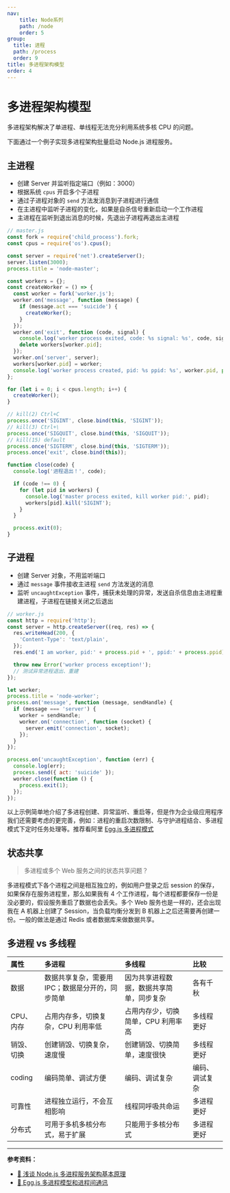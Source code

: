 ```yaml
---
nav:
    title: Node系列
    path: /node
    order: 5
group:
  title: 进程
  path: /process
  order: 9
title: 多进程架构模型
order: 4
---
```


# 多进程架构模型

多进程架构解决了单进程、单线程无法充分利用系统多核 CPU 的问题。

下面通过一个例子实现多进程架构批量启动 Node.js 进程服务。

## 主进程

- 创建 Server 并监听指定端口（例如：3000）
- 根据系统 `cpus` 开启多个子进程
- 通过子进程对象的 `send` 方法发消息到子进程进行通信
- 在主进程中监听子进程的变化，如果是自杀信号重新启动一个工作进程
- 主进程在监听到退出消息的时候，先退出子进程再退出主进程

```js
// master.js
const fork = require('child_process').fork;
const cpus = require('os').cpus();

const server = require('net').createServer();
server.listen(3000);
process.title = 'node-master';

const workers = {};
const createWorker = () => {
  const worker = fork('worker.js');
  worker.on('message', function (message) {
    if (message.act === 'suicide') {
      createWorker();
    }
  });
  worker.on('exit', function (code, signal) {
    console.log('worker process exited, code: %s signal: %s', code, signal);
    delete workers[worker.pid];
  });
  worker.on('server', server);
  workers[worker.pid] = worker;
  console.log('worker process created, pid: %s ppid: %s', worker.pid, process.pid);
};

for (let i = 0; i < cpus.length; i++) {
  createWorker();
}

// kill(2) Ctrl+C
process.once('SIGINT', close.bind(this, 'SIGINT'));
// kill(3) Ctrl+\
process.once('SIGQUIT', close.bind(this, 'SIGQUIT'));
// kill(15) default
process.once('SIGTERM', close.bind(this, 'SIGTERM'));
process.once('exit', close.bind(this));

function close(code) {
  console.log('进程退出！', code);

  if (code !== 0) {
    for (let pid in workers) {
      console.log('master process exited, kill worker pid:', pid);
      workers[pid].kill('SIGINT');
    }
  }

  process.exit(0);
}
```

## 子进程

- 创建 Server 对象，不用监听端口
- 通过 `message` 事件接收主进程 `send` 方法发送的消息
- 监听 `uncaughtException` 事件，捕获未处理的异常，发送自杀信息由主进程重建进程，子进程在链接关闭之后退出

```js
// worker.js
const http = require('http');
const server = http.createServer((req, res) => {
  res.writeHead(200, {
    'Content-Type': 'text/plain',
  });
  res.end('I am worker, pid:' + process.pid + ', ppid:' + process.ppid);

  throw new Error('worker process exception!');
  // 测试异常进程退出、重建
});

let worker;
process.title = 'node-worker';
process.on('message', function (message, sendHandle) {
  if (message === 'server') {
    worker = sendHandle;
    worker.on('connection', function (socket) {
      server.emit('connection', socket);
    });
  }
});

process.on('uncaughtException', function (err) {
  console.log(err);
  process.send({ act: 'suicide' });
  worker.close(function () {
    process.exit(1);
  });
});
```

以上示例简单地介绍了多进程创建、异常监听、重启等，但是作为企业级应用程序我们还需要考虑的更完善，例如：进程的重启次数限制、与守护进程结合、多进程模式下定时任务处理等。推荐看阿里 [Egg.js 多进程模式](https://eggjs.org/zh-cn/core/cluster-and-ipc.html)

## 状态共享

> 多进程或多个 Web 服务之间的状态共享问题？

多进程模式下各个进程之间是相互独立的，例如用户登录之后 session 的保存，如果保存在服务进程里，那么如果我有 4 个工作进程，每个进程都要保存一份是没必要的，假设服务重启了数据也会丢失。多个 Web 服务也是一样的，还会出现我在 A 机器上创建了 Session，当负载均衡分发到 B 机器上之后还需要再创建一份。一般的做法是通过 Redis 或者数据库来做数据共享。

## 多进程 vs 多线程

| 属性       | 多进程                                           | 多线程                                   | 比较           |
| :--------- | :----------------------------------------------- | :--------------------------------------- | :------------- |
| 数据       | 数据共享复杂，需要用 IPC；数据是分开的，同步简单 | 因为共享进程数据，数据共享简单，同步复杂 | 各有千秋       |
| CPU、内存  | 占用内存多，切换复杂，CPU 利用率低               | 占用内存少，切换简单，CPU 利用率高       | 多线程更好     |
| 销毁、切换 | 创建销毁、切换复杂，速度慢                       | 创建销毁、切换简单，速度很快             | 多线程更好     |
| coding     | 编码简单、调试方便                               | 编码、调试复杂                           | 编码、调试复杂 |
| 可靠性     | 进程独立运行，不会互相影响                       | 线程同呼吸共命运                         | 多进程更好     |
| 分布式     | 可用于多机多核分布式，易于扩展                   | 只能用于多核分布式                       | 多进程更好     |

---

**参考资料：**

- [📝 浅谈 Node.js 多进程服务架构基本原理](https://www.cnblogs.com/tugenhua0707/p/11141076.html)
- [📖 Egg.js 多进程模型和进程间通讯](https://eggjs.org/zh-cn/core/cluster-and-ipc.html)
